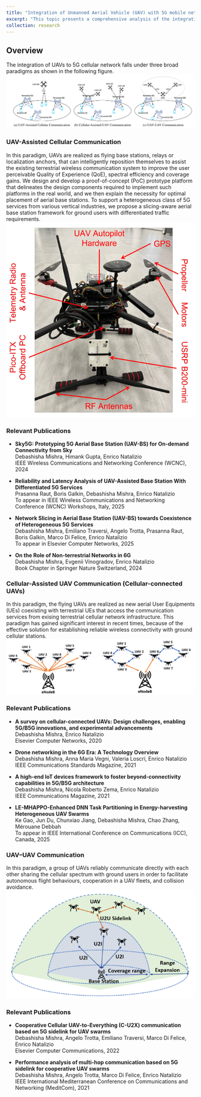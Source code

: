 ```yaml
---
title: "Integration of Unmanned Aerial Vehicle (UAV) with 5G mobile network"
excerpt: "This topic presents a comprehensive analysis of the integration synergies that are realized by combining UAVs with 5G and beyond mobile network."
collection: research
---
```


## Overview
The integration of UAVs to 5G cellular network falls under three broad paradigms as shown in the following figure.
<img src='/images/UAV-Cellular-Int.png'>


### UAV-Assisted Cellular Communication
In this paradigm, UAVs are realized as flying base stations, relays or localization anchors, that can intelligently reposition themselves to assist the existing terrestrial wireless communication system to improve the user perceivable Quality of Experience (QoE), spectral efficiency and coverage gains. We design and develop a proof-of-concept (PoC) prototype platform that delineates the design components required to implement such platforms in the real world, and we then explain the necessity for optimal placement of aerial base stations. To support a heterogeneous class of 5G services from various vertical industries, we propose a slicing-aware aerial base station framework for ground users with differentiated traffic requirements.
<img src='/images/UAV-BS-Prototype.png'>

<!-- <p align="center">
  <img alt="Light" src="/images/UAV-BS-Prototype.png" width="33%">
&nbsp; &nbsp; &nbsp; &nbsp;
  <img alt="Dark" src="/images/UAV-BS-Arch.png" width="33%">
&nbsp; &nbsp; &nbsp; &nbsp;
  <img alt="Dark" src="/images/UAV-BS-Slicing.png" width="33%">
</p>
 -->
### Relevant Publications

* **Sky5G: Prototyping 5G Aerial Base Station (UAV-BS) for On-demand Connectivity from Sky**\
Debashisha Mishra, Himank Gupta, Enrico Natalizio\
IEEE Wireless Communications and Networking Conference (WCNC), 2024

* **Reliability and Latency Analysis of UAV-Assisted Base Station With Differentiated 5G Services**\
Prasanna Raut, Boris Galkin, Debashisha Mishra, Enrico Natalizio\
To appear in IEEE Wireless Communications and Networking Conference (WCNC) Workshops, Italy, 2025

* **Network Slicing in Aerial Base Station (UAV-BS) towards Coexistence of Heterogeneous 5G Services**\
Debashisha Mishra, Emiliano Traversi, Angelo Trotta, Prasanna Raut, Boris Galkin, Marco Di Felice, Enrico Natalizio\
To appear in Elsevier Computer Networks, 2025

* **On the Role of Non-terrestrial Networks in 6G**\
Debashisha Mishra, Evgenii Vinogradov, Enrico Natalizio\
Book Chapter in Springer Nature Switzerland, 2024

### Cellular-Assisted UAV Communication (Cellular-connected UAVs)
In this paradigm, the flying UAVs are realized as new aerial User Equipments (UEs) coexisting with terrestrial UEs that access the communication services from exising terrestrial cellular network infrastructure. This paradigm has gained significant interest in recent times, because of the effective solution for establishing reliable wireless connectivity with ground cellular stations. 
<img src='/images/UAV-Swarm1.png'>

### Relevant Publications

* **A survey on cellular-connected UAVs: Design challenges, enabling 5G/B5G innovations, and experimental advancements**\
Debashisha Mishra, Enrico Natalizio\
Elsevier Computer Networks, 2020

* **Drone networking in the 6G Era: A Technology Overview**\
Debashisha Mishra, Anna Maria Vegni, Valeria Loscrí, Enrico Natalizio\
IEEE Communications Standards Magazine, 2021

* **A high-end IoT devices framework to foster beyond-connectivity capabilities in 5G/B5G architecture**\
Debashisha Mishra, Nicola Roberto Zema, Enrico Natalizio\
IEEE Communications Magazine, 2021

* **LE-MHAPPO-Enhanced DNN Task Partitioning in Energy-harvesting Heterogeneous UAV Swarms**\
Ke Gao, Jun Du, Chunxiao Jiang, Debashisha Mishra, Chao Zhang, Mérouane Debbah\
To appear in IEEE International Conference on Communications (ICC), Canada, 2025

### UAV–UAV Communication
In this paradigm, a group of UAVs reliably communicate directly with each other sharing the cellular spectrum with ground users in order to facilitate autonomous flight behaviours, cooperation in a UAV fleets, and collision avoidance.
<img src='/images/Sidelink2.png'>

### Relevant Publications

* **Cooperative Cellular UAV-to-Everything (C-U2X) communication based on 5G sidelink for UAV swarms**\
Debashisha Mishra, Angelo Trotta, Emiliano Traversi, Marco Di Felice, Enrico Natalizio\
Elsevier Computer Communications, 2022

* **Performance analysis of multi-hop communication based on 5G sidelink for cooperative UAV swarms**\
Debashisha Mishra, Angelo Trotta, Marco Di Felice, Enrico Natalizio\
IEEE International Mediterranean Conference on Communications and Networking (MeditCom), 2021